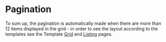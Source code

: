 # Pagination

To sum up, the pagination is automatically made when there are more than 12 items displayed in the grid - in order to see the layout according to the templates see the Template [Grid](dnnsharp.com) and [Listing](dnnsharp.com) pages.
